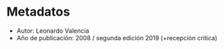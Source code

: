 # Metadatos
- Autor: Leonardo Valencia
- Año de publicación: 2008 / segunda edición 2019 (+recepción critica)

##